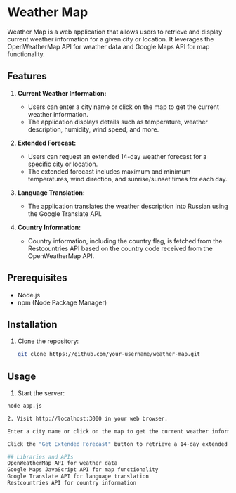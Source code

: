 # Weather Map

Weather Map is a web application that allows users to retrieve and display current weather information for a given city or location. It leverages the OpenWeatherMap API for weather data and Google Maps API for map functionality.

## Features

1. **Current Weather Information:**
   - Users can enter a city name or click on the map to get the current weather information.
   - The application displays details such as temperature, weather description, humidity, wind speed, and more.

2. **Extended Forecast:**
   - Users can request an extended 14-day weather forecast for a specific city or location.
   - The extended forecast includes maximum and minimum temperatures, wind direction, and sunrise/sunset times for each day.

3. **Language Translation:**
   - The application translates the weather description into Russian using the Google Translate API.

4. **Country Information:**
   - Country information, including the country flag, is fetched from the Restcountries API based on the country code received from the OpenWeatherMap API.

## Prerequisites

- Node.js
- npm (Node Package Manager)

## Installation

1. Clone the repository:

   ```bash
   git clone https://github.com/your-username/weather-map.git
   
## Usage
1. Start the server:

```bash
node app.js

2. Visit http://localhost:3000 in your web browser.

Enter a city name or click on the map to get the current weather information.

Click the "Get Extended Forecast" button to retrieve a 14-day extended weather forecast.

## Libraries and APIs
OpenWeatherMap API for weather data
Google Maps JavaScript API for map functionality
Google Translate API for language translation
Restcountries API for country information
